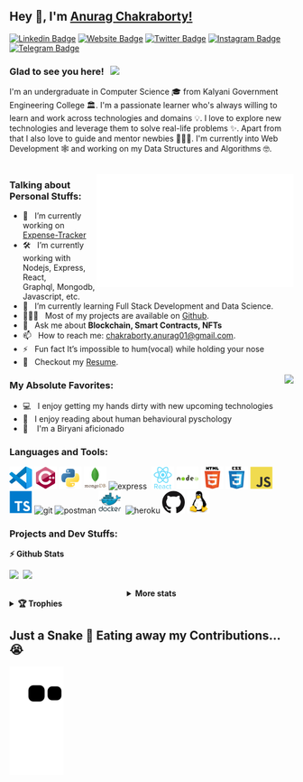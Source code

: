 ## Hey 👋, I'm [Anurag Chakraborty!](https://github.com/anuragc2001/)

[![Linkedin Badge](https://img.shields.io/badge/-LinkedIn-0e76a8?style=flat-square&logo=Linkedin&logoColor=white)](https://www.linkedin.com/in/anuragchakraborty2001/)
[![Website Badge](https://img.shields.io/badge/Website-3b5998?style=flat-square&logo=google-chrome&logoColor=white)](https://heyanurag.herokuapp.com/)
[![Twitter Badge](https://img.shields.io/badge/-Twitter-00acee?style=flat-square&logo=Twitter&logoColor=white)](https://twitter.com/AAnurag2001)
[![Instagram Badge](https://img.shields.io/badge/-Instagram-e4405f?style=flat-square&logo=Instagram&logoColor=white)](https://www.instagram.com/anuragchakrab0rty/?hl=en)
[![Telegram Badge](https://img.shields.io/badge/-facebook-1778F2?style=flat-square&logo=facebook&logoColor=white)](https://www.facebook.com/anurag.chakraborty.2001/)

### Glad to see you here! &nbsp; ![](https://komarev.com/ghpvc/?username=anuragc2001&label=Profile%20views&color=blueviolet&style=flat)

I'm an undergraduate in Computer Science 🎓 from Kalyani Government Engineering College 🏛. I'm a passionate learner who's always willing to learn and work across technologies and domains 💡. I love to explore new technologies and leverage them to solve real-life problems ✨. Apart from that I also love to guide and mentor newbies 👨🏻‍💻. I'm currently into Web Development 🕸️ and working on my Data Structures and Algorithms 🤓.
<br>
<br>

<!-- Joined Github **3** years ago.

Since then I pushed **1859**+ commits, opened **227**+ issues, submitted **254**+ pull requests, created **20**+ gists and contributed to **11**+ public repositories.

Like My Work? -->
<!-- 
<a href="https://www.buymeacoffee.com/iampavangandhi" target="_blank"><img src="https://cdn.buymeacoffee.com/buttons/v2/default-yellow.png" alt="Buy Me A Coffee" height="60px" width="217px" ></a> -->

<img align="right" width="350" height="200" src="https://github.com/anuragc2001/github-stats/blob/master/generated/overview.svg"> 


<!-- <img align="right" height="250" width="375" alt="" src="https://camo.githubusercontent.com/166a6af24d787a35796e6fd4a858a390f3c8b8d687203d85f4f1eeb57ce7a6c8/68747470733a2f2f6d656469612e67697068792e636f6d2f6d656469612f33466a4550624b7145506850706d433875592f67697068792e676966" /> -->

### Talking about Personal Stuffs:

- 🔭 &nbsp; I’m currently working on [Expense-Tracker](https://github.com/anuragc2001/Expense-Tracker)
- 🛠 &nbsp; I’m currently working with Nodejs, Express, React, <br /> Graphql, Mongodb, Javascript, etc.
- 🚀 &nbsp; I’m currently learning Full Stack Development and Data Science.
- 👨🏻‍💻 &nbsp; Most of my projects are available on [Github](https://github.com/anuragc2001).
- 💬 &nbsp; Ask me about **Blockchain, Smart Contracts, NFTs**
- 📫 &nbsp; How to reach me: chakraborty.anurag01@gmail.com.
- ⚡ &nbsp; Fun fact It’s impossible to hum(vocal) while holding your nose
- 📝 &nbsp; Checkout my [Resume](https://github.com/iampavangandhi/iampavangandhi/blob/master/resume.pdf).

<img align="right" src="https://readme-spotify.warengonzaga.com/api/spotify" />

<!-- [![Spotify](https://readme-spotify.warengonzaga.com/api/spotify)](https://open.spotify.com/user/vmt7lpqdatuelp2chw7ur2p2l) -->
### My Absolute Favorites:

- 💻 &nbsp; I enjoy getting my hands dirty with new upcoming technologies
- 📰 &nbsp; I enjoy reading about human behavioural pyschology
- 🍕 &nbsp;&nbsp; I'm a Biryani aficionado

### Languages and Tools:

<p align="left">
<img alt="Visual Studio Code"  width="40"  height="40"  src="https://raw.githubusercontent.com/github/explore/80688e429a7d4ef2fca1e82350fe8e3517d3494d/topics/visual-studio-code/visual-studio-code.png"/>&nbsp;<img src="https://raw.githubusercontent.com/devicons/devicon/master/icons/cplusplus/cplusplus-original.svg"  alt="cplusplus"  width="40"  height="40"/>&nbsp;<img src="https://raw.githubusercontent.com/devicons/devicon/master/icons/python/python-original.svg"  alt="python"  width="40"  height="40"/>&nbsp;<img src="https://raw.githubusercontent.com/devicons/devicon/master/icons/mongodb/mongodb-original-wordmark.svg"  alt="mongodb"  width="40"  height="40"/>&nbsp;<img src="https://www.pngfind.com/pngs/m/136-1363736_express-js-icon-png-transparent-png.png"  alt="express"  width="40"/>  &nbsp;<img src="https://raw.githubusercontent.com/devicons/devicon/master/icons/react/react-original-wordmark.svg"  alt="react"  width="40"  height="40"/>&nbsp;<img src="https://raw.githubusercontent.com/devicons/devicon/master/icons/nodejs/nodejs-original-wordmark.svg"  alt="nodejs"  width="40"  height="40"/>&nbsp;<img src="https://raw.githubusercontent.com/devicons/devicon/master/icons/html5/html5-original-wordmark.svg"  alt="html5"  width="40"  height="40"/>&nbsp;<img src="https://raw.githubusercontent.com/devicons/devicon/master/icons/css3/css3-original-wordmark.svg"  alt="css3"  width="40"  height="40"/>&nbsp;<img src="https://raw.githubusercontent.com/devicons/devicon/master/icons/javascript/javascript-original.svg"  alt="javascript"  width="40"  height="40"/>&nbsp;<img src="https://raw.githubusercontent.com/devicons/devicon/master/icons/typescript/typescript-original.svg"  alt="typescript"  width="40"  height="40"/>&nbsp;<img src="https://www.vectorlogo.zone/logos/git-scm/git-scm-icon.svg"  alt="git"  width="40"  height="40"/>&nbsp;<img src="https://www.vectorlogo.zone/logos/getpostman/getpostman-icon.svg"  alt="postman"  width="40"  height="40"/>&nbsp;<img src="https://raw.githubusercontent.com/devicons/devicon/master/icons/docker/docker-original-wordmark.svg" alt="docker" width="40" height="40"/> &nbsp;<img src="https://www.vectorlogo.zone/logos/heroku/heroku-icon.svg"  alt="heroku"  width="40"  height="40"/>&nbsp;<img alt="GitHub"  width="40"  height="40"  src="https://raw.githubusercontent.com/github/explore/78df643247d429f6cc873026c0622819ad797942/topics/github/github.png"  />&nbsp;<img src="https://raw.githubusercontent.com/devicons/devicon/master/icons/linux/linux-original.svg"  alt="linux"  width="40"  height="40"/>
</p>


### Projects and Dev Stuffs:
	
  <p><b>⚡ Github Stats</b></p>

  <img height="173em" src="https://github-readme-stats.vercel.app/api?username=anuragc2001&count_private=true&show_icons=true&theme=tokyonight&count_private=true" />&nbsp;&nbsp;<img height="173em" src="https://github-readme-stats.vercel.app/api/top-langs/?username=anuragc2001&layout=compact&theme=react&count_private=false"/>

  <details align="center">
  <summary><b>More stats</b></summary>
  <img height="180em" src="https://activity-graph.herokuapp.com/graph?username=anuragc2001&theme=material-palenight" />
  </details>
  
<details><summary><b>🏆 Trophies</b></summary>
<p align="left">
<img width=900 src="https://github-profile-trophy.vercel.app/?username=anuragc2001&column=7&theme=tokyonight&no-frame=true"/>
</details>

<!-- <details>
  <summary><b>🧑‍🚀 Open Source Projects</b></summary>

  <br />
  <table>
    <thead align="center">
      <tr border: none;>
        <td><b>💻 Projects</b></td>
        <td><b>🌟 Stars</b></td>
        <td><b>🍴 Forks</b></td>
        <td><b>🐛 Issues</b></td>
        <td><b>🔔 Pull Requests</b></td>
        <td><b>👨‍💻 Language</b></td>
      </tr>
    </thead>
    <tbody>
      <tr>
	      <td><a href="https://github.com/iampavangandhi/Gitwar"><b>🚀 Gitwar</b></a></td>
        <td><img alt="Stars" src="https://img.shields.io/github/stars/iampavangandhi/Gitwar?style=flat-square&labelColor=343b41"/></td>
        <td><img alt="Forks" src="https://img.shields.io/github/forks/iampavangandhi/Gitwar?style=flat-square&labelColor=343b41"/></td>
        <td><img alt="Issues" src="https://img.shields.io/github/issues/iampavangandhi/Gitwar?style=flat-square"/></td>
        <td><img alt="Pull Requests" src="https://img.shields.io/github/issues-pr/iampavangandhi/Gitwar?style=flat-square"/></td>
        <td><img alt="Language" src="https://img.shields.io/github/languages/top/iampavangandhi/Gitwar?style=flat-square"/></td>
      </tr>
      <tr>
	      <td><a href="https://github.com/iampavangandhi/TradeByte"><b>💸 TradeByte</b></a></td>
        <td><img alt="Stars" src="https://img.shields.io/github/stars/iampavangandhi/TradeByte?style=flat-square&labelColor=343b41"/></td>
        <td><img alt="Forks" src="https://img.shields.io/github/forks/iampavangandhi/TradeByte?style=flat-square&labelColor=343b41"/></td>
        <td><img alt="Issues" src="https://img.shields.io/github/issues/iampavangandhi/TradeByte?style=flat-square"/></td>
        <td><img alt="Pull Requests" src="https://img.shields.io/github/issues-pr/iampavangandhi/TradeByte?style=flat-square"/></td>
        <td><img alt="Language" src="https://img.shields.io/github/languages/top/iampavangandhi/TradeByte?label=javascript&style=flat-square"/></td>
      </tr>
      <tr>
	      <td><a href="https://github.com/iampavangandhi/TheNodeCourse"><b>👨🏻‍💻 TheNodeCourse</b></a></td>
        <td><img alt="Stars" src="https://img.shields.io/github/stars/iampavangandhi/TheNodeCourse?style=flat-square&labelColor=343b41"/></td>
        <td><img alt="Forks" src="https://img.shields.io/github/forks/iampavangandhi/TheNodeCourse?style=flat-square&labelColor=343b41"/></td>
        <td><img alt="Issues" src="https://img.shields.io/github/issues/iampavangandhi/TheNodeCourse?style=flat-square"/></td>
        <td><img alt="Pull Requests" src="https://img.shields.io/github/issues-pr/iampavangandhi/TheNodeCourse?style=flat-square"/></td>
        <td><img alt="Language" src="https://img.shields.io/github/languages/top/iampavangandhi/TheNodeCourse?style=flat-square"/></td> 
      </tr>
      <tr>
	      <td><a href="https://github.com/iampavangandhi/iampavangandhi"><b>🤓 iampavangandhi</b></a></td>
        <td><img alt="Stars" src="https://img.shields.io/github/stars/iampavangandhi/iampavangandhi?style=flat-square&labelColor=343b41"/></td>
        <td><img alt="Forks" src="https://img.shields.io/github/forks/iampavangandhi/iampavangandhi?style=flat-square&labelColor=343b41"/></td>
        <td><img alt="Issues" src="https://img.shields.io/github/issues/iampavangandhi/iampavangandhi?style=flat-square"/></td>
        <td><img alt="Pull Requests" src="https://img.shields.io/github/issues-pr/iampavangandhi/iampavangandhi?style=flat-square"/></td>
        <td><img alt="Language" src="https://img.shields.io/badge/markdown-100%25-blue?style=flat-square"/></td> 
      </tr>
    </tbody>
  </table>
  <br />
</details> -->

## Just a Snake 🐍 Eating away my Contributions...😭
![snake gif](https://raw.githubusercontent.com/avinash-218/avinash-218/output/github-contribution-grid-snake.svg)
